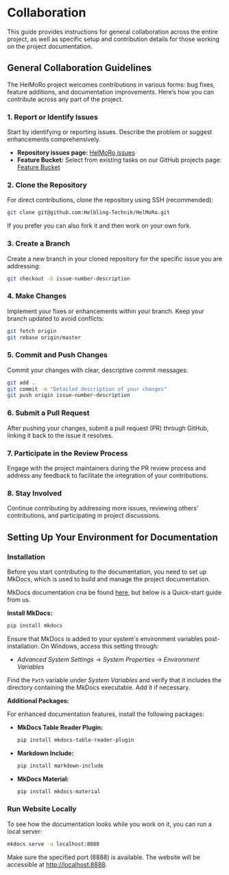 # Collaboration

This guide provides instructions for general collaboration across the entire project, as well as specific setup and contribution details for those working on the project documentation.

## General Collaboration Guidelines

The HelMoRo project welcomes contributions in various forms: bug fixes, feature additions, and documentation improvements. Here’s how you can contribute across any part of the project.

### 1. Report or Identify Issues

Start by identifying or reporting issues. Describe the problem or suggest enhancements comprehensively.

- **Repository issues page:** [HelMoRo issues](https://github.com/orgs/Helbling-Technik/projects/1/views/1)
- **Feature Bucket:** Select from existing tasks on our GitHub projects page: [Feature Bucket](https://github.com/orgs/Helbling-Technik/projects/1)

### 2. Clone the Repository

For direct contributions, clone the repository using SSH (recommended):

```bash
git clone git@github.com:Helbling-Technik/HelMoRo.git
```

If you prefer you can also fork it and then work on your own fork.
### 3. Create a Branch

Create a new branch in your cloned repository for the specific issue you are addressing:

```bash
git checkout -b issue-number-description
```

### 4. Make Changes

Implement your fixes or enhancements within your branch. Keep your branch updated to avoid conflicts:

```bash
git fetch origin
git rebase origin/master
```

### 5. Commit and Push Changes

Commit your changes with clear, descriptive commit messages:

```bash
git add .
git commit -m "Detailed description of your changes"
git push origin issue-number-description
```

### 6. Submit a Pull Request

After pushing your changes, submit a pull request (PR) through GitHub, linking it back to the issue it resolves.

### 7. Participate in the Review Process

Engage with the project maintainers during the PR review process and address any feedback  to facilitate the integration of your contributions.

### 8. Stay Involved

Continue contributing by addressing more issues, reviewing others' contributions, and participating in project discussions.


## Setting Up Your Environment for Documentation
### Installation

Before you start contributing to the documentation, you need to set up MkDocs, which is used to build and manage the project documentation.

MkDocs documentation cna be found [here](https://www.mkdocs.org/user-guide/), but below is a Quick-start guide from us.

**Install MkDocs:**

```bash
pip install mkdocs
```

Ensure that MkDocs is added to your system's environment variables post-installation. On Windows, access this setting through:

- *Advanced System Settings* → *System Properties* → *Environment Variables*

Find the `Path` variable under *System Variables* and verify that it includes the directory containing the MkDocs executable. Add it if necessary.

**Additional Packages:**

For enhanced documentation features, install the following packages:

- **MkDocs Table Reader Plugin:**

  ```bash
  pip install mkdocs-table-reader-plugin
  ```

- **Markdown Include:**

  ```bash
  pip install markdown-include
  ```

- **MkDocs Material:**

  ```bash
  pip install mkdocs-material
  ```

### Run Website Locally

To see how the documentation looks while you work on it, you can run a local server:

```bash
mkdocs serve -a localhost:8888
```

Make sure the specified port (8888) is available. The website will be accessible at [http://localhost:8888](http://localhost:8888).